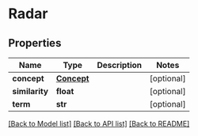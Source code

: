 # Radar

## Properties
Name | Type | Description | Notes
------------ | ------------- | ------------- | -------------
**concept** | [**Concept**](Concept.md) |  | [optional] 
**similarity** | **float** |  | [optional] 
**term** | **str** |  | [optional] 

[[Back to Model list]](../README.md#documentation-for-models) [[Back to API list]](../README.md#documentation-for-api-endpoints) [[Back to README]](../README.md)

